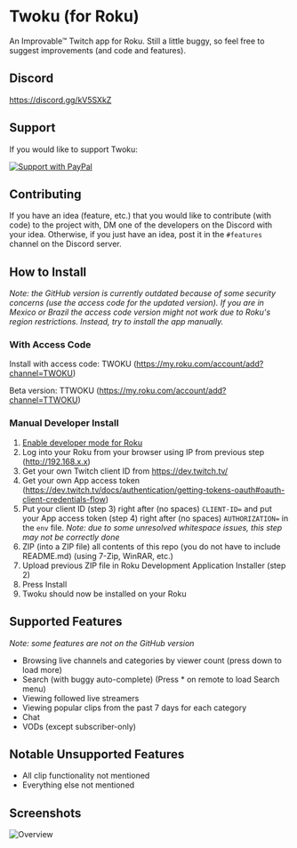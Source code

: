 # Twoku (for Roku)
An Improvable™ Twitch app for Roku. Still a little buggy, so feel free to suggest improvements (and code and features).

## Discord
https://discord.gg/kV5SXkZ

## Support
If you would like to support Twoku:

 [![Support with PayPal](https://www.paypalobjects.com/en_US/i/btn/btn_donateCC_LG.gif)](https://www.paypal.com/cgi-bin/webscr?cmd=_donations&business=YRPQDG5UY26DS&currency_code=CAD&source=url)

## Contributing
If you have an idea (feature, etc.) that you would like to contribute (with code) to the project with, DM one of the developers on the Discord with your idea. Otherwise, if you just have an idea, post it in the ```#features``` channel on the Discord server.

## How to Install
<em>Note: the GitHub version is currently outdated because of some security concerns (use the access code for the updated version). If you are in Mexico or Brazil the access code version might not work due to Roku's region restrictions. Instead, try to install the app manually. </em>
### With Access Code
Install with access code: TWOKU (https://my.roku.com/account/add?channel=TWOKU)

Beta version: TTWOKU (https://my.roku.com/account/add?channel=TTWOKU)

### Manual Developer Install
1. [Enable developer mode for Roku](https://blog.roku.com/developer/developer-setup-guide)
2. Log into your Roku from your browser using IP from previous step (http://192.168.x.x)
3. Get your own Twitch client ID from https://dev.twitch.tv/
4. Get your own App access token (https://dev.twitch.tv/docs/authentication/getting-tokens-oauth#oauth-client-credentials-flow)
5. Put your client ID (step 3) right after (no spaces) ```CLIENT-ID=``` and put your App access token (step 4) right after (no spaces) ```AUTHORIZATION=``` in the ```env``` file. <em>Note: due to some unresolved whitespace issues, this step may not be correctly done</em>
6. ZIP (into a ZIP file) all contents of this repo (you do not have to include README.md) (using 7-Zip, WinRAR, etc.)
7. Upload previous ZIP file in Roku Development Application Installer (step 2)
8. Press Install
9. Twoku should now be installed on your Roku

## Supported Features
<em>Note: some features are not on the GitHub version</em>
* Browsing live channels and categories by viewer count (press down to load more)
* Search (with buggy auto-complete) (Press * on remote to load Search menu)
* Viewing followed live streamers
* Viewing popular clips from the past 7 days for each category
* Chat
* VODs (except subscriber-only)

## Notable Unsupported Features
* All clip functionality not mentioned
* Everything else not mentioned

## Screenshots
![Overview](https://media.discordapp.net/attachments/791115330680389693/803760770931228692/preview.jpg?width=831&height=467)
